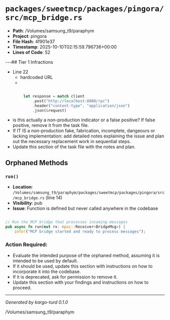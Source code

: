 # `packages/sweetmcp/packages/pingora/src/mcp_bridge.rs`

- **Path**: /Volumes/samsung_t9/paraphym
- **Project**: pingora
- **File Hash**: 4f901e37  
- **Timestamp**: 2025-10-10T02:15:59.796736+00:00  
- **Lines of Code**: 52

---## Tier 1 Infractions 


- Line 22
  - hardcoded URL
  - 

```rust

        let response = match client
            .post("http://localhost:8080/rpc")
            .header("content-type", "application/json")
            .json(&request)
```

- is this actually a non-production indicator or a false positive? If false positive, remove it from the task file.
- If IT IS a non-production fake, fabrication, incomplete, dangeours or lacking implementation: add detailed notes explaining the issue and plan out the necessary replacement work in sequential steps. 
- Update this section of the task file with the notes and plan.

## Orphaned Methods


### `run()`

- **Location**: `/Volumes/samsung_t9/paraphym/packages/sweetmcp/packages/pingora/src/mcp_bridge.rs` (line 14)
- **Visibility**: pub
- **Issue**: Function is defined but never called anywhere in the codebase

```rust

// Run the MCP bridge that processes incoming messages
pub async fn run(mut rx: mpsc::Receiver<BridgeMsg>) {
    info!("MCP bridge started and ready to process messages");

```

### Action Required:

- Evaluate the intended purpose of the orphaned method, assuming it is intended to be used by default.
- If it should be used, update this section with instructions on how to incorporate it into the codebase.
- If it is deprecated, ask for permission to remove it.
- Update this section with your findings and instructions on how to proceed.

---

*Generated by kargo-turd 0.1.0*

/Volumes/samsung_t9/paraphym